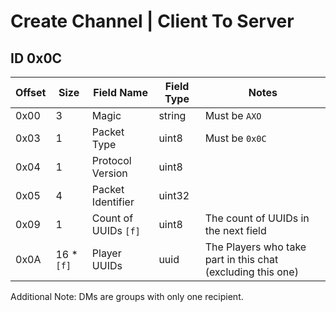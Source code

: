 # Create Channel | Client To Server

## ID 0x0C

<table>
    <thead>
        <tr>
            <th>Offset</th>
            <th>Size</th>
            <th>Field Name</th>
            <th>Field Type</th>
            <th>Notes</th>
        </tr>
    </thead>
    <tbody>
    <tr>
        <td>0x00</td>
        <td>3</td>
        <td>Magic</td>
        <td>string</td>
        <td>Must be <code>AXO</code></td>
    </tr>
        <tr>
        <td>0x03</td>
        <td>1</td>
        <td>Packet Type</td>
        <td>uint8</td>
        <td>Must be <code>0x0C</code></td>
    </tr>
    <tr>
        <td>0x04</td>
        <td>1</td>
        <td>Protocol Version</td>
        <td>uint8</td>
        <td></td>
    </tr>
    <tr>
        <td>0x05</td>
        <td>4</td>
        <td>Packet Identifier</td>
        <td>uint32</td>
        <td></td>
    </tr>
    <tr>
        <td>0x09</td>
        <td>1</td>
        <td>Count of UUIDs <code>[f]</code></td>
        <td>uint8</td>
        <td>The count of UUIDs in the next field</td>
    </tr>
    <tr>
        <td>0x0A</td>
        <td>16 * <code>[f]</code></td>
        <td>Player UUIDs</td>
        <td>uuid</td>
        <td>The Players who take part in this chat (excluding this one)</td>
    </tr>
    </tbody>
</table>

Additional Note: DMs are groups with only one recipient.
